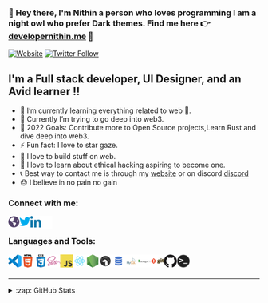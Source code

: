 ### 👋 Hey there, I'm Nithin a person who loves programming I am a night owl who prefer Dark themes. Find me here 👉 [developernithin.me][website] 👋

[![Website](https://img.shields.io/website?label=developernithin.me&style=for-the-badge&url=https%3A%2F%2Fdevelopernithin.me)](https://developernithin.me)
[![Twitter Follow](https://img.shields.io/twitter/follow/nithin0111?color=1DA1F2&logo=twitter&style=for-the-badge)](https://twitter.com/intent/follow?original_referer=https%3A%2F%2Fgithub.com%2Fnithin0111&screen_name=nithin0111)


## I'm a Full stack developer, UI Designer, and an Avid learner !!

<!-- <img align="right" alt="GIF" src="https://github.com/Nithin0111/Nithin0111/blob/main/code.gif?raw=true" width="450" height="320" /> -->


- 🌱 I’m currently learning everything related to web 🤣.
- 👯 Currently I’m trying to go deep into web3.
- 🥅 2022 Goals: Contribute more to Open Source projects,Learn Rust and dive deep into web3.
- ⚡ Fun fact: I love to star gaze.
- 🌱 I love to build stuff on web.
- 👯 I love to learn about ethical hacking aspiring to become one.
- :telephone_receiver: Best way to contact me is through my [website][website] or on discord [discord][discord]
- :sweat: I believe in no pain no gain


### Connect with me:

[<img align="left" alt="developernithin.com" width="22px" src="https://github.com/Nithin0111/Nithin0111/blob/main/assets/web.svg" />][website]
[<img align="left" alt="nithin | Twitter" width="22px" src="https://github.com/Nithin0111/Nithin0111/blob/main/assets/twitter.svg" />][twitter]
[<img align="left" alt="nithin | LinkedIn" width="22px" src="https://github.com/Nithin0111/Nithin0111/blob/main/assets/linkedin.svg" />][linkedin]
[<img align="left" alt="nithin | Instagram" width="22px" src="https://github.com/Nithin0111/Nithin0111/blob/main/assets/discord.svg" />][discord]

<br />

### Languages and Tools:

<img align="left" alt="Visual Studio Code" width="26px" src="https://raw.githubusercontent.com/github/explore/80688e429a7d4ef2fca1e82350fe8e3517d3494d/topics/visual-studio-code/visual-studio-code.png" />
<img align="left" alt="HTML5" width="26px" src="https://raw.githubusercontent.com/github/explore/80688e429a7d4ef2fca1e82350fe8e3517d3494d/topics/html/html.png" />
<img align="left" alt="CSS3" width="26px" src="https://raw.githubusercontent.com/github/explore/80688e429a7d4ef2fca1e82350fe8e3517d3494d/topics/css/css.png" />
<img align="left" alt="Sass" width="26px" src="https://raw.githubusercontent.com/github/explore/80688e429a7d4ef2fca1e82350fe8e3517d3494d/topics/sass/sass.png" />
<img align="left" alt="JavaScript" width="26px" src="https://raw.githubusercontent.com/github/explore/80688e429a7d4ef2fca1e82350fe8e3517d3494d/topics/javascript/javascript.png" />
<img align="left" alt="React" width="26px" src="https://raw.githubusercontent.com/github/explore/80688e429a7d4ef2fca1e82350fe8e3517d3494d/topics/react/react.png" />
<img align="left" alt="Node.js" width="26px" src="https://raw.githubusercontent.com/github/explore/80688e429a7d4ef2fca1e82350fe8e3517d3494d/topics/nodejs/nodejs.png" />
<img align="left" alt="Deno" width="26px" src="https://raw.githubusercontent.com/github/explore/361e2821e2dea67711cde99c9c40ed357061cf27/topics/deno/deno.png" />
<img align="left" alt="SQL" width="26px" src="https://raw.githubusercontent.com/github/explore/80688e429a7d4ef2fca1e82350fe8e3517d3494d/topics/sql/sql.png" />
<img align="left" alt="MySQL" width="26px" src="https://raw.githubusercontent.com/github/explore/80688e429a7d4ef2fca1e82350fe8e3517d3494d/topics/mysql/mysql.png" />
<img align="left" alt="MongoDB" width="26px" src="https://raw.githubusercontent.com/github/explore/80688e429a7d4ef2fca1e82350fe8e3517d3494d/topics/mongodb/mongodb.png" />
<img align="left" alt="Git" width="26px" src="https://raw.githubusercontent.com/github/explore/80688e429a7d4ef2fca1e82350fe8e3517d3494d/topics/git/git.png" />
<img align="left" alt="GitHub" width="26px" src="https://raw.githubusercontent.com/github/explore/78df643247d429f6cc873026c0622819ad797942/topics/github/github.png" />
<img align="left" alt="Terminal" width="26px" src="https://raw.githubusercontent.com/github/explore/80688e429a7d4ef2fca1e82350fe8e3517d3494d/topics/terminal/terminal.png" />

<br />
<br />

---

<details>

<summary>:zap: GitHub Stats</summary>

---

![Nithin github stats](https://github-readme-stats.vercel.app/api?username=nithin0111&theme=radical&show_icons=true&count_private=true)
<br />
![Nithin Stats](https://github-profile-summary-cards.vercel.app/api/cards/repos-per-language?username=nithin0111&theme=monokai)
![Nithin Stats](https://github-profile-summary-cards.vercel.app/api/cards/most-commit-language?username=nithin0111&theme=monokai)
![Nithin Summary](https://github-profile-summary-cards.vercel.app/api/cards/profile-details?username=nithin0111&theme=monokai)

</details>

[website]: https://developernithin.me
[twitter]: https://twitter.com/nithin0111
[instagram]: https://instagram.com/harsha0111
[linkedin]: https://www.linkedin.com/in/nithin0111/
[discord]: https://discordapp.com/users/nithin0111#2871
